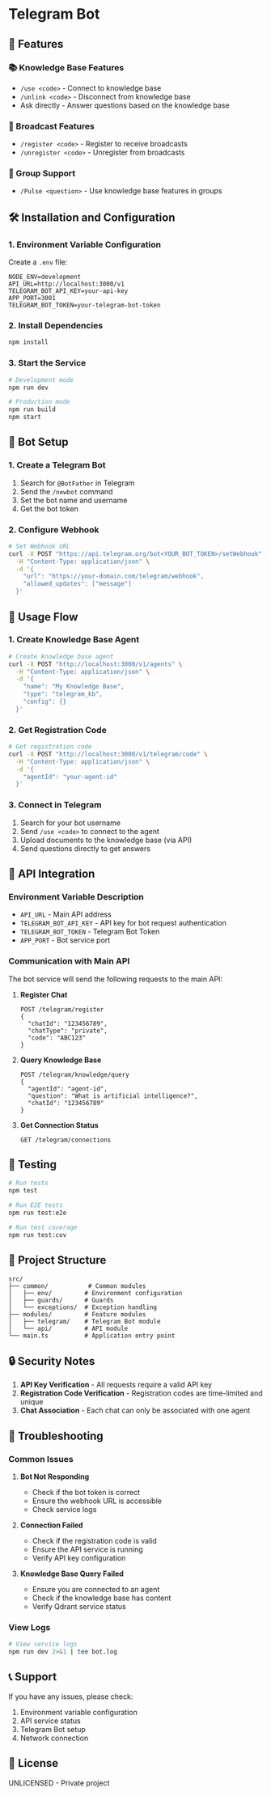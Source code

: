 # Telegram Bot
## 🚀 Features

### 📚 Knowledge Base Features
- `/use <code>` - Connect to knowledge base
- `/unlink <code>` - Disconnect from knowledge base
- Ask directly - Answer questions based on the knowledge base

### 📢 Broadcast Features
- `/register <code>` - Register to receive broadcasts
- `/unregister <code>` - Unregister from broadcasts

### 💬 Group Support
- `/Pulse <question>` - Use knowledge base features in groups

## 🛠️ Installation and Configuration

### 1. Environment Variable Configuration

Create a `.env` file:

```env
NODE_ENV=development
API_URL=http://localhost:3000/v1
TELEGRAM_BOT_API_KEY=your-api-key
APP_PORT=3001
TELEGRAM_BOT_TOKEN=your-telegram-bot-token
```

### 2. Install Dependencies

```bash
npm install
```

### 3. Start the Service

```bash
# Development mode
npm run dev

# Production mode
npm run build
npm start
```

## 🔧 Bot Setup

### 1. Create a Telegram Bot

1. Search for `@BotFather` in Telegram
2. Send the `/newbot` command
3. Set the bot name and username
4. Get the bot token

### 2. Configure Webhook

```bash
# Set Webhook URL
curl -X POST "https://api.telegram.org/bot<YOUR_BOT_TOKEN>/setWebhook" \
  -H "Content-Type: application/json" \
  -d '{
    "url": "https://your-domain.com/telegram/webhook",
    "allowed_updates": ["message"]
  }'
```

## 📖 Usage Flow

### 1. Create Knowledge Base Agent

```bash
# Create knowledge base agent
curl -X POST "http://localhost:3000/v1/agents" \
  -H "Content-Type: application/json" \
  -d '{
    "name": "My Knowledge Base",
    "type": "telegram_kb",
    "config": {}
  }'
```

### 2. Get Registration Code

```bash
# Get registration code
curl -X POST "http://localhost:3000/v1/telegram/code" \
  -H "Content-Type: application/json" \
  -d '{
    "agentId": "your-agent-id"
  }'
```

### 3. Connect in Telegram

1. Search for your bot username
2. Send `/use <code>` to connect to the agent
3. Upload documents to the knowledge base (via API)
4. Send questions directly to get answers

## 🔌 API Integration

### Environment Variable Description

- `API_URL` - Main API address
- `TELEGRAM_BOT_API_KEY` - API key for bot request authentication
- `TELEGRAM_BOT_TOKEN` - Telegram Bot Token
- `APP_PORT` - Bot service port

### Communication with Main API

The bot service will send the following requests to the main API:

1. **Register Chat**
   ```
   POST /telegram/register
   {
     "chatId": "123456789",
     "chatType": "private",
     "code": "ABC123"
   }
   ```

2. **Query Knowledge Base**
   ```
   POST /telegram/knowledge/query
   {
     "agentId": "agent-id",
     "question": "What is artificial intelligence?",
     "chatId": "123456789"
   }
   ```

3. **Get Connection Status**
   ```
   GET /telegram/connections
   ```

## 🧪 Testing

```bash
# Run tests
npm test

# Run E2E tests
npm run test:e2e

# Run test coverage
npm run test:cov
```

## 📁 Project Structure

```
src/
├── common/           # Common modules
│   ├── env/         # Environment configuration
│   ├── guards/      # Guards
│   └── exceptions/  # Exception handling
├── modules/         # Feature modules
│   ├── telegram/    # Telegram Bot module
│   └── api/         # API module
└── main.ts          # Application entry point
```

## 🔒 Security Notes

1. **API Key Verification** - All requests require a valid API key
2. **Registration Code Verification** - Registration codes are time-limited and unique
3. **Chat Association** - Each chat can only be associated with one agent

## 🚨 Troubleshooting

### Common Issues

1. **Bot Not Responding**
   - Check if the bot token is correct
   - Ensure the webhook URL is accessible
   - Check service logs

2. **Connection Failed**
   - Check if the registration code is valid
   - Ensure the API service is running
   - Verify API key configuration

3. **Knowledge Base Query Failed**
   - Ensure you are connected to an agent
   - Check if the knowledge base has content
   - Verify Qdrant service status

### View Logs

```bash
# View service logs
npm run dev 2>&1 | tee bot.log
```

## 📞 Support

If you have any issues, please check:

1. Environment variable configuration
2. API service status
3. Telegram Bot setup
4. Network connection

## 📄 License

UNLICENSED - Private project 